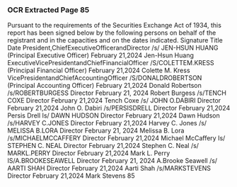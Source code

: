 ### OCR Extracted Page 85

Pursuant to the requirements of the Securities Exchange Act of 1934, this report has been signed below by the following persons on
behalf of the registrant and in the capacities and on the dates indicated.
Signature
Title
Date
President,ChiefExecutiveOfficerandDirector
/s/ JEN-HSUN HUANG
(Principal Executive Officer)
February 21,2024
Jen-Hsun Huang
ExecutiveVicePresidentandChiefFinancialOfficer
/S/COLETTEM.KRESS
(Principal Financial Officer)
February 21,2024
Colette M. Kress
VicePresidentandChiefAccountingOfficer
/S/DONALDROBERTSON
(Principal Accounting Officer)
February 21,2024
Donald Robertson
/s/ROBERTBURGESS
Director
February 21, 2024
Robert Burgess
/s/TENCH COXE
Director
February 21,2024
Tench Coxe
/s/ JOHN O.DABIRI
Director
February 21,2024
John O. Dabiri
/s/PERSISDRELL
Director
February 21,2024
Persis Drell
Is/ DAWN HUDSON
Director
February 21,2024
Dawn Hudson
/s/HARVEY C.JONES
Director
February 21,2024
Harvey C. Jones
/s/ MELISSA B.LORA
Director
February 21, 2024
Melissa B. Lora
/s/MICHAELMCCAFFERY
Director
February 21,2024
Michael McCaffery
Is/ STEPHEN C. NEAL
Director
February 21,2024
Stephen C. Neal
/s/ MARKL.PERRY
Director
February 21,2024
Mark L. Perry
IS/A.BROOKESEAWELL
Director
February 21, 2024
A.Brooke Seawell
/s/ AARTI SHAH
Director
February 21,2024
Aarti Shah
/s/MARKSTEVENS
Director
February 21,2024
Mark Stevens
85